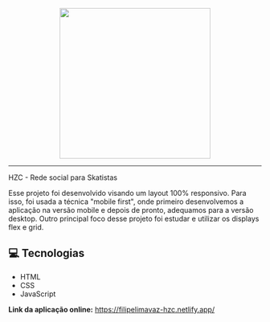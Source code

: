 <p align="center">
    <img width="300" src="https://filipelimavaz-hzc.netlify.app/assets/img/logo.png">
</p>

-------
HZC - Rede social para Skatistas

Esse projeto foi desenvolvido visando um layout 100% responsivo. 
Para isso, foi usada a técnica "mobile first", onde primeiro desenvolvemos a aplicação na versão mobile e depois de pronto, adequamos para a versão desktop.
Outro principal foco desse projeto foi estudar e utilizar os displays flex e grid.

## 💻 Tecnologias
- HTML
- CSS
- JavaScript

<b>Link da aplicação online:</b> <a>https://filipelimavaz-hzc.netlify.app/</a>
